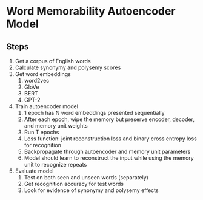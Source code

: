 # Word Memorability Autoencoder Model

## Steps

1. Get a corpus of English words
1. Calculate synonymy and polysemy scores
1. Get word embeddings
    1. word2vec
    1. GloVe
    1. BERT
    1. GPT-2
1. Train autoencoder model
    1. 1 epoch has N word embeddings presented sequentially
    1. After each epoch, wipe the memory but preserve encoder, decoder, and memory unit weights
    1. Run T epochs
    1. Loss function: joint reconstruction loss and binary cross entropy loss for recognition
    1. Backpropagate through autoencoder and memory unit parameters
    1. Model should learn to reconstruct the input while using the memory unit to recognize repeats
1. Evaluate model
    1. Test on both seen and unseen words (separately)
    1. Get recognition accuracy for test words
    1. Look for evidence of synonymy and polysemy effects